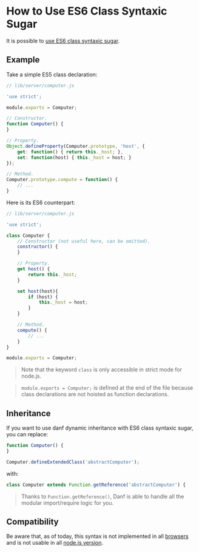 How to Use ES6 Class Syntaxic Sugar
===================================

It is possible to [use ES6 class syntaxic sugar](https://developer.mozilla.org/en/docs/Web/JavaScript/Reference/Classes).

Example
-------

Take a simple ES5 class declaration:

```javascript
// lib/server/computer.js

'use strict';

module.exports = Computer;

// Constructor.
function Computer() {
}

// Property.
Object.defineProperty(Computer.prototype, 'host', {
    get: function() { return this._host; },
    set: function(host) { this._host = host; }
});

// Method.
Computer.prototype.compute = function() {
    // ...
}
```

Here is its ES6 counterpart:

```javascript
// lib/server/computer.js

'use strict';

class Computer {
    // Constructor (not useful here, can be omitted).
    constructor() {
    }

    // Property.
    get host() {
        return this._host;
    }

    set host(host){
        if (host) {
            this._host = host;
        }
    }

    // Method.
    compute() {
        // ...
    }
}

module.exports = Computer;
```

> Note that the keyword `class` is only accessible in strict mode for node.js.

> `module.exports = Computer;` is defined at the end of the file because class declarations are not hoisted as function declarations.

Inheritance
-----------

If you want to use danf dynamic inheritance with ES6 class syntaxic sugar, you can replace:

```javascript
function Computer() {
}

Computer.defineExtendedClass('abstractComputer');
```

with:

```javascript
class Computer extends Function.getReference('abstractComputer') {
```

> Thanks to `Function.getReference()`, Danf is able to handle all the modular import/require logic for you.

Compatibility
-------------

Be aware that, as of today, this syntax is not implemented in all [browsers](https://developer.mozilla.org/en/docs/Web/JavaScript/Reference/Classes#Browser_compatibility) and is not usable in all [node.js version](https://github.com/nodejs/node/blob/master/CHANGELOG.md).